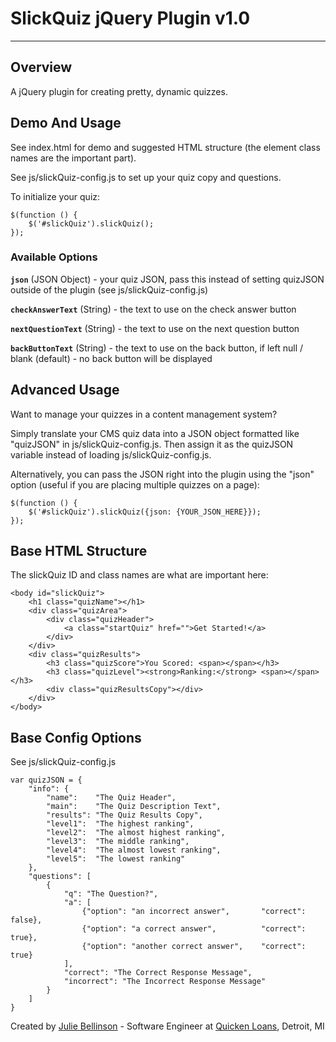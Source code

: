 # SlickQuiz jQuery Plugin v1.0
* * *

## Overview

A jQuery plugin for creating pretty, dynamic quizzes.


## Demo And Usage

See index.html for demo and suggested HTML structure (the element class names are the important part).

See js/slickQuiz-config.js to set up your quiz copy and questions.

To initialize your quiz:


    $(function () {
        $('#slickQuiz').slickQuiz();
    });

### Available Options

**`json`** (JSON Object) - your quiz JSON, pass this instead of setting quizJSON outside of the plugin (see js/slickQuiz-config.js)

**`checkAnswerText`** (String) - the text to use on the check answer button

**`nextQuestionText`** (String) - the text to use on the next question button

**`backButtonText`** (String) - the text to use on the back button, if left null / blank (default) - no back button will be displayed



## Advanced Usage

Want to manage your quizzes in a content management system?

Simply translate your CMS quiz data into a JSON object formatted like "quizJSON" in js/slickQuiz-config.js.
Then assign it as the quizJSON variable instead of loading js/slickQuiz-config.js.

Alternatively, you can pass the JSON right into the plugin using the "json" option (useful if you are placing multiple quizzes on a page):

    $(function () {
        $('#slickQuiz').slickQuiz({json: {YOUR_JSON_HERE}});
    });


## Base HTML Structure

The slickQuiz ID and class names are what are important here:

    <body id="slickQuiz">
        <h1 class="quizName"></h1>
        <div class="quizArea">
            <div class="quizHeader">
                <a class="startQuiz" href="">Get Started!</a>
            </div>
        </div>
        <div class="quizResults">
            <h3 class="quizScore">You Scored: <span></span></h3>
            <h3 class="quizLevel"><strong>Ranking:</strong> <span></span></h3>
            <div class="quizResultsCopy"></div>
        </div>
    </body>


## Base Config Options

See js/slickQuiz-config.js

    var quizJSON = {
        "info": {
            "name":    "The Quiz Header",
            "main":    "The Quiz Description Text",
            "results": "The Quiz Results Copy",
            "level1":  "The highest ranking",
            "level2":  "The almost highest ranking",
            "level3":  "The middle ranking",
            "level4":  "The almost lowest ranking",
            "level5":  "The lowest ranking"
        },
        "questions": [
            {
                "q": "The Question?",
                "a": [
                    {"option": "an incorrect answer",       "correct": false},
                    {"option": "a correct answer",          "correct": true},
                    {"option": "another correct answer",    "correct": true}
                ],
                "correct": "The Correct Response Message",
                "incorrect": "The Incorrect Response Message"
            }
        ]
    }


Created by [Julie Bellinson](http://jewlofthelotus.com) - Software Engineer at [Quicken Loans](http://quickenloans.com), Detroit, MI
